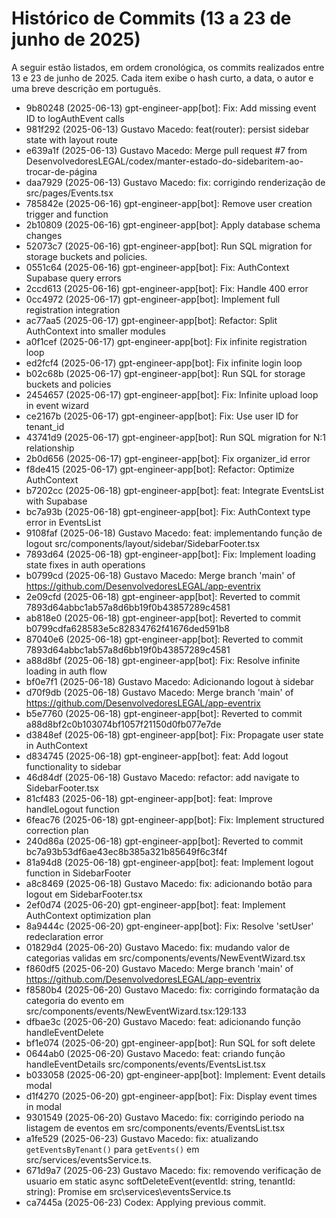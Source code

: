 # Histórico de Commits (13 a 23 de junho de 2025)

A seguir estão listados, em ordem cronológica, os commits realizados entre 13 e 23 de junho de 2025. Cada item exibe o hash curto, a data, o autor e uma breve descrição em português.

- 9b80248 (2025-06-13) gpt-engineer-app[bot]: Fix: Add missing event ID to logAuthEvent calls
- 981f292 (2025-06-13) Gustavo Macedo: feat(router): persist sidebar state with layout route
- e639a1f (2025-06-13) Gustavo Macedo: Merge pull request #7 from DesenvolvedoresLEGAL/codex/manter-estado-do-sidebaritem-ao-trocar-de-página
- daa7929 (2025-06-13) Gustavo Macedo: fix: corrigindo renderização de src/pages/Events.tsx
- 785842e (2025-06-16) gpt-engineer-app[bot]: Remove user creation trigger and function
- 2b10809 (2025-06-16) gpt-engineer-app[bot]: Apply database schema changes
- 52073c7 (2025-06-16) gpt-engineer-app[bot]: Run SQL migration for storage buckets and policies.
- 0551c64 (2025-06-16) gpt-engineer-app[bot]: Fix: AuthContext Supabase query errors
- 2ccd613 (2025-06-16) gpt-engineer-app[bot]: Fix: Handle 400 error
- 0cc4972 (2025-06-17) gpt-engineer-app[bot]: Implement full registration integration
- ac77aa5 (2025-06-17) gpt-engineer-app[bot]: Refactor: Split AuthContext into smaller modules
- a0f1cef (2025-06-17) gpt-engineer-app[bot]: Fix infinite registration loop
- ed2fcf4 (2025-06-17) gpt-engineer-app[bot]: Fix infinite login loop
- b02c68b (2025-06-17) gpt-engineer-app[bot]: Run SQL for storage buckets and policies
- 2454657 (2025-06-17) gpt-engineer-app[bot]: Fix: Infinite upload loop in event wizard
- ce2167b (2025-06-17) gpt-engineer-app[bot]: Fix: Use user ID for tenant_id
- 43741d9 (2025-06-17) gpt-engineer-app[bot]: Run SQL migration for N:1 relationship
- 2b0d656 (2025-06-17) gpt-engineer-app[bot]: Fix organizer_id error
- f8de415 (2025-06-17) gpt-engineer-app[bot]: Refactor: Optimize AuthContext
- b7202cc (2025-06-18) gpt-engineer-app[bot]: feat: Integrate EventsList with Supabase
- bc7a93b (2025-06-18) gpt-engineer-app[bot]: Fix: AuthContext type error in EventsList
- 9108faf (2025-06-18) Gustavo Macedo: feat: implementando função de logout src/components/layout/sidebar/SidebarFooter.tsx
- 7893d64 (2025-06-18) gpt-engineer-app[bot]: Fix: Implement loading state fixes in auth operations
- b0799cd (2025-06-18) Gustavo Macedo: Merge branch 'main' of https://github.com/DesenvolvedoresLEGAL/app-eventrix
- 2e09cfd (2025-06-18) gpt-engineer-app[bot]: Reverted to commit 7893d64abbc1ab57a8d6bb19f0b43857289c4581
- ab818e0 (2025-06-18) gpt-engineer-app[bot]: Reverted to commit b0799cdfa628583e5c82834762f41676ded591b8
- 87040e6 (2025-06-18) gpt-engineer-app[bot]: Reverted to commit 7893d64abbc1ab57a8d6bb19f0b43857289c4581
- a88d8bf (2025-06-18) gpt-engineer-app[bot]: Fix: Resolve infinite loading in auth flow
- bf0e7f1 (2025-06-18) Gustavo Macedo: Adicionando logout à sidebar
- d70f9db (2025-06-18) Gustavo Macedo: Merge branch 'main' of https://github.com/DesenvolvedoresLEGAL/app-eventrix
- b5e7760 (2025-06-18) gpt-engineer-app[bot]: Reverted to commit a88d8bf2c0b103074bf1057f21150d0fb077e7de
- d3848ef (2025-06-18) gpt-engineer-app[bot]: Fix: Propagate user state in AuthContext
- d834745 (2025-06-18) gpt-engineer-app[bot]: feat: Add logout functionality to sidebar
- 46d84df (2025-06-18) Gustavo Macedo: refactor: add navigate to SidebarFooter.tsx
- 81cf483 (2025-06-18) gpt-engineer-app[bot]: feat: Improve handleLogout function
- 6feac76 (2025-06-18) gpt-engineer-app[bot]: Fix: Implement structured correction plan
- 240d86a (2025-06-18) gpt-engineer-app[bot]: Reverted to commit bc7a93b53df6ae43ec8b385a321b85649f6c3f4f
- 81a94d8 (2025-06-18) gpt-engineer-app[bot]: feat: Implement logout function in SidebarFooter
- a8c8469 (2025-06-18) Gustavo Macedo: fix: adicionando botão para logout em SidebarFooter.tsx
- 2ef0d74 (2025-06-20) gpt-engineer-app[bot]: feat: Implement AuthContext optimization plan
- 8a9444c (2025-06-20) gpt-engineer-app[bot]: Fix: Resolve 'setUser' redeclaration error
- 01829d4 (2025-06-20) Gustavo Macedo: fix: mudando valor de categorias validas em src/components/events/NewEventWizard.tsx
- f860df5 (2025-06-20) Gustavo Macedo: Merge branch 'main' of https://github.com/DesenvolvedoresLEGAL/app-eventrix
- f8580b4 (2025-06-20) Gustavo Macedo: fix: corrigindo formatação da categoria do evento em src/components/events/NewEventWizard.tsx:129:133
- dfbae3c (2025-06-20) Gustavo Macedo: feat: adicionando função handleEventDelete
- bf1e074 (2025-06-20) gpt-engineer-app[bot]: Run SQL for soft delete
- 0644ab0 (2025-06-20) Gustavo Macedo: feat: criando função handleEventDetails src/components/events/EventsList.tsx
- b033058 (2025-06-20) gpt-engineer-app[bot]: Implement: Event details modal
- d1f4270 (2025-06-20) gpt-engineer-app[bot]: Fix: Display event times in modal
- 9301549 (2025-06-20) Gustavo Macedo: fix: corrigindo periodo na listagem de eventos em src/components/events/EventsList.tsx
- a1fe529 (2025-06-23) Gustavo Macedo: fix: atualizando `getEventsByTenant()` para `getEvents()` em src/services/eventsService.ts.
- 671d9a7 (2025-06-23) Gustavo Macedo: fix: removendo verificação de usuario em static async softDeleteEvent(eventId: string, tenantId: string): Promise<void> em src\services\eventsService.ts
- ca7445a (2025-06-23) Codex: Applying previous commit.
